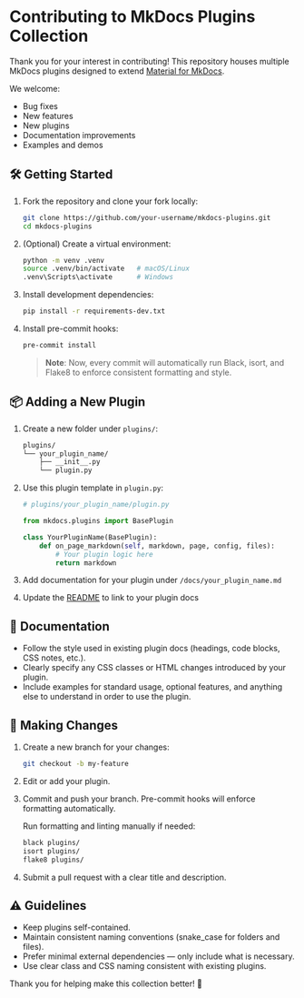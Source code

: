 # Contributing to MkDocs Plugins Collection

Thank you for your interest in contributing! This repository houses multiple MkDocs plugins designed to extend [Material for MkDocs](https://squidfunk.github.io/mkdocs-material/).  

We welcome:

- Bug fixes
- New features
- New plugins
- Documentation improvements
- Examples and demos

## 🛠 Getting Started

1. Fork the repository and clone your fork locally:

    ```bash
    git clone https://github.com/your-username/mkdocs-plugins.git
    cd mkdocs-plugins
    ```

2. (Optional) Create a virtual environment:

    ```bash
    python -m venv .venv
    source .venv/bin/activate   # macOS/Linux
    .venv\Scripts\activate      # Windows
    ```

3. Install development dependencies:

    ```bash
    pip install -r requirements-dev.txt
    ```

4. Install pre-commit hooks:

    ```bash
    pre-commit install
    ```

    > **Note**: Now, every commit will automatically run Black, isort, and Flake8 to enforce consistent formatting and style.


## 📦 Adding a New Plugin

1. Create a new folder under `plugins/`:

    ```markdown
    plugins/
    └── your_plugin_name/
        ├── __init__.py
        └── plugin.py
    ```

2. Use this plugin template in `plugin.py`:

    ```python
    # plugins/your_plugin_name/plugin.py

    from mkdocs.plugins import BasePlugin

    class YourPluginName(BasePlugin):
        def on_page_markdown(self, markdown, page, config, files):
            # Your plugin logic here
            return markdown
    ```

3. Add documentation for your plugin under `/docs/your_plugin_name.md`

4. Update the [README](README.md) to link to your plugin docs

## 📄 Documentation

- Follow the style used in existing plugin docs (headings, code blocks, CSS notes, etc.).
- Clearly specify any CSS classes or HTML changes introduced by your plugin.
- Include examples for standard usage, optional features, and anything else to understand in order to use the plugin.

## 📝 Making Changes

1. Create a new branch for your changes:

    ```bash
    git checkout -b my-feature
    ```

2. Edit or add your plugin.

3. Commit and push your branch. Pre-commit hooks will enforce formatting automatically.

    Run formatting and linting manually if needed:

    ```bash
    black plugins/
    isort plugins/
    flake8 plugins/
    ```

4. Submit a pull request with a clear title and description.

## ⚠️ Guidelines

- Keep plugins self-contained.
- Maintain consistent naming conventions (snake_case for folders and files).
- Prefer minimal external dependencies — only include what is necessary.
- Use clear class and CSS naming consistent with existing plugins.

Thank you for helping make this collection better! 🤍
